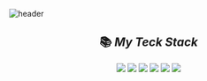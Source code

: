 ![header](https://capsule-render.vercel.app/api?type=slice&color=3ba776&width=100%&height=200&section=header&text=Jongseong%20Kim&fontSize=95&fontColor=fff&fontAlignY=50&animation=twinkling)

## <div align=center>📚 *My Teck Stack*</div>

<div align=center><img src="https://img.shields.io/badge/HTML-E34F26?style=flat-square&logo=HTML5&logoColor=white"/> <img src="https://img.shields.io/badge/CSS-1572B6?style=flat-square&logo=CSS3&logoColor=white"/> <img src="https://img.shields.io/badge/JavaScript-F7DF1E?style=flat-square&logo=JavaScript&logoColor=black"/> <img src="https://img.shields.io/badge/jQuery-0769AD?style=flat-square&logo=jQuery&logoColor=white"/> <img src="https://img.shields.io/badge/Bootstrap-7952B3?style=flat-square&logo=Bootstrap&logoColor=white"/> <img src="https://img.shields.io/badge/Vue.js-4FC08D?style=flat-square&logo=Vue.js&logoColor=white"/></div>
